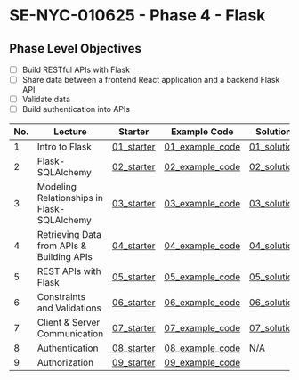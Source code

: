 # SE-NYC-010625 - Phase 4 - Flask

## Phase Level Objectives

- [ ] Build RESTful APIs with Flask
- [ ] Share data between a frontend React application and a backend Flask API
- [ ] Validate data
- [ ] Build authentication into APIs

|No. | Lecture                          | Starter 	| Example Code 	| Solution 	|
|----|------------------------------	|:-----:	|--------	|---------	|
|1 | Intro to Flask                             |[01_starter](https://github.com/RikkuX491/SE-NYC-010625-Phase-4/tree/01_starter)|[01_example_code](https://github.com/RikkuX491/SE-NYC-010625-Phase-4/tree/01_example_code)|[01_solution](https://github.com/RikkuX491/SE-NYC-010625-Phase-4/tree/01_solution)|
|2 | Flask-SQLAlchemy                           |[02_starter](https://github.com/RikkuX491/SE-NYC-010625-Phase-4/tree/02_starter)|[02_example_code](https://github.com/RikkuX491/SE-NYC-010625-Phase-4/tree/02_example_code)|[02_solution](https://github.com/RikkuX491/SE-NYC-010625-Phase-4/tree/02_solution)|
|3 | Modeling Relationships in Flask-SQLAlchemy |[03_starter](https://github.com/RikkuX491/SE-NYC-010625-Phase-4/tree/03_starter)|[03_example_code](https://github.com/RikkuX491/SE-NYC-010625-Phase-4/tree/03_example_code)|[03_solution](https://github.com/RikkuX491/SE-NYC-010625-Phase-4/tree/03_solution)|
|4 | Retrieving Data from APIs & Building APIs  |[04_starter](https://github.com/RikkuX491/SE-NYC-010625-Phase-4/tree/04_starter)|[04_example_code](https://github.com/RikkuX491/SE-NYC-010625-Phase-4/tree/04_example_code)|[04_solution](https://github.com/RikkuX491/SE-NYC-010625-Phase-4/tree/04_solution)|
|5 | REST APIs with Flask                       |[05_starter](https://github.com/RikkuX491/SE-NYC-010625-Phase-4/tree/05_starter)|[05_example_code](https://github.com/RikkuX491/SE-NYC-010625-Phase-4/tree/05_example_code)|[05_solution](https://github.com/RikkuX491/SE-NYC-010625-Phase-4/tree/05_solution)|
|6 | Constraints and Validations                |[06_starter](https://github.com/RikkuX491/SE-NYC-010625-Phase-4/tree/06_starter)|[06_example_code](https://github.com/RikkuX491/SE-NYC-010625-Phase-4/tree/06_example_code)|[06_solution](https://github.com/RikkuX491/SE-NYC-010625-Phase-4/tree/06_solution)|
|7 | Client & Server Communication              |[07_starter](https://github.com/RikkuX491/SE-NYC-010625-Phase-4/tree/07_starter)|[07_example_code](https://github.com/RikkuX491/SE-NYC-010625-Phase-4/tree/07_example_code)|[07_solution](https://github.com/RikkuX491/SE-NYC-010625-Phase-4/tree/07_solution)|
|8 | Authentication                             |[08_starter](https://github.com/RikkuX491/SE-NYC-010625-Phase-4/tree/08_starter)|[08_example_code](https://github.com/RikkuX491/SE-NYC-010625-Phase-4/tree/08_example_code)|N/A|
|9 | Authorization                              |[09_starter](https://github.com/RikkuX491/SE-NYC-010625-Phase-4/tree/09_starter)|[09_example_code](https://github.com/RikkuX491/SE-NYC-010625-Phase-4/tree/09_example_code)||